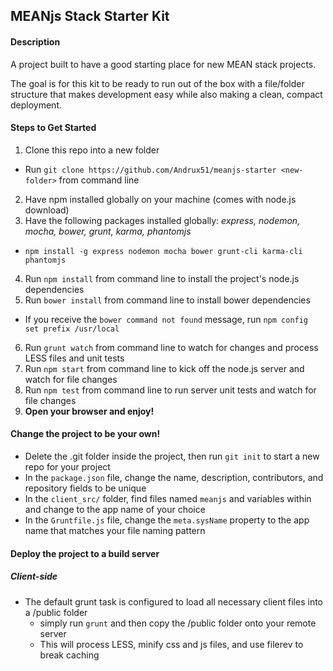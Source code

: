 ## MEANjs Stack Starter Kit

#### Description

A project built to have a good starting place for new MEAN stack projects. 

The goal is for this kit to be ready to run out of the box with a file/folder structure that makes development easy while also making a clean, compact deployment.

#### Steps to Get Started
1. Clone this repo into a new folder
  - Run `git clone https://github.com/Andrux51/meanjs-starter <new-folder>` from command line
2. Have npm installed globally on your machine (comes with node.js download)
3. Have the following packages installed globally: _express, nodemon, mocha, bower, grunt, karma, phantomjs_
  - `npm install -g express nodemon mocha bower grunt-cli karma-cli phantomjs`
4. Run `npm install` from command line to install the project's node.js dependencies
5. Run `bower install` from command line to install bower dependencies
  - If you receive the `bower command not found` message, run `npm config set prefix /usr/local`
6. Run `grunt watch` from command line to watch for changes and process LESS files and unit tests
7. Run `npm start` from command line to kick off the node.js server and watch for file changes
8. Run `npm test` from command line to run server unit tests and watch for file changes
9. __Open your browser and enjoy!__

#### Change the project to be your own!
* Delete the .git folder inside the project, then run `git init` to start a new repo for your project
* In the `package.json` file, change the name, description, contributors, and repository fields to be unique
* In the `client_src/` folder, find files named `meanjs` and variables within and change to the app name of your choice
* In the `Gruntfile.js` file, change the `meta.sysName` property to the app name that matches your file naming pattern

#### Deploy the project to a build server
##### Client-side
- The default grunt task is configured to load all necessary client files into a /public folder
  - simply run `grunt` and then copy the /public folder onto your remote server
  - This will process LESS, minify css and js files, and use filerev to break caching